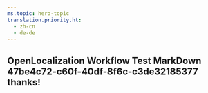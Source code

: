 ```yaml
---
ms.topic: hero-topic
translation.priority.ht: 
  - zh-cn
  - de-de
---
```

## OpenLocalization Workflow Test MarkDown 47be4c72-c60f-40df-8f6c-c3de32185377 thanks!
